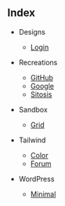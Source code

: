 ## Index
- Designs
  - [Login](https://zaknes.github.io/css/designs/login/)
  
- Recreations
  - [GitHub](https://zaknes.github.io/css/recreations/github/)
  - [Google](https://zaknes.github.io/css/recreations/google/)
  - [Sitosis](https://zaknes.github.io/css/recreations/sitosis/)
  
- Sandbox
  - [Grid](https://zaknes.github.io/css/sandbox/grid/)
  
- Tailwind
  - [Color](https://zaknes.github.io/css/tailwind/color/)
  - [Forum](https://zaknes.github.io/css/tailwind/forum/)
  
- WordPress
  - [Minimal](https://zaknes.github.io/css/wordpress/minimal/)
